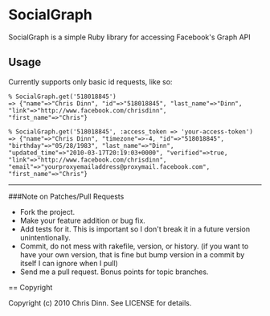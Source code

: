 SocialGraph
===========

SocialGraph is a simple Ruby library for accessing Facebook's Graph API

Usage
-----

Currently supports only basic id requests, like so:

    % SocialGraph.get('518018845')
    => {"name"=>"Chris Dinn", "id"=>"518018845", "last_name"=>"Dinn", "link"=>"http://www.facebook.com/chrisdinn", 
    "first_name"=>"Chris"}
    
    % SocialGraph.get('518018845', :access_token => 'your-access-token')
    => {"name"=>"Chris Dinn", "timezone"=>-4, "id"=>"518018845", "birthday"=>"05/28/1983", "last_name"=>"Dinn",
    "updated_time"=>"2010-03-17T20:19:03+0000", "verified"=>true, "link"=>"http://www.facebook.com/chrisdinn",
    "email"=>"yourproxyemailaddress@proxymail.facebook.com", "first_name"=>"Chris"}


---

###Note on Patches/Pull Requests

* Fork the project.
* Make your feature addition or bug fix.
* Add tests for it. This is important so I don't break it in a
  future version unintentionally.
* Commit, do not mess with rakefile, version, or history.
  (if you want to have your own version, that is fine but bump version in a commit by itself I can ignore when I pull)
* Send me a pull request. Bonus points for topic branches.

== Copyright

Copyright (c) 2010 Chris Dinn. See LICENSE for details.